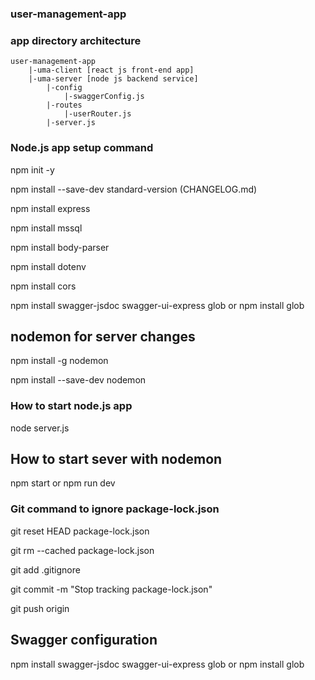 ### user-management-app

### app directory architecture
    user-management-app
        |-uma-client [react js front-end app]
        |-uma-server [node js backend service]
            |-config
                |-swaggerConfig.js
            |-routes
                |-userRouter.js
            |-server.js        

### Node.js app setup command

npm init -y

npm install --save-dev standard-version  (CHANGELOG.md)

npm install express

npm install mssql 

npm install body-parser

npm install dotenv

npm install cors

npm install swagger-jsdoc swagger-ui-express glob
or
npm install glob


## nodemon for server changes

npm install -g nodemon

npm install --save-dev nodemon

### How to start node.js app
node server.js

## How to start sever with nodemon
npm start
    or
npm run dev


### Git command to ignore package-lock.json

git reset HEAD package-lock.json

git rm --cached package-lock.json

git add .gitignore

git commit -m "Stop tracking package-lock.json"

git push origin <branch-name>




## Swagger configuration

npm install swagger-jsdoc swagger-ui-express glob
or
npm install glob

